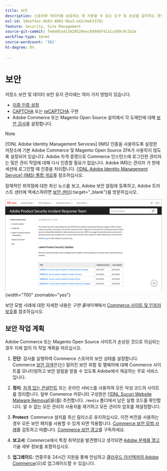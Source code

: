 ```yaml
---
title: 보안
description: 스토어와 데이터를 보호하는 데 사용할 수 있는 도구 및 손상을 감지하는 경우 보안 작업 계획에 대한 지침에 대해 알아봅니다.
exl-id: 10eef4ac-de83-4083-9ba3-e42c8eb33781
feature: Security, Site Management
source-git-commit: fede05a413428520eec89d46f41a1cdd9c9c3a2e
workflow-type: tm+mt
source-wordcount: '361'
ht-degree: 0%

---
```


# 보안

저장소 보안 및 데이터 보안 유지 관리에는 여러 가지 방법이 있습니다.

- [이중 인증 설정](security-two-factor-authentication.md)
- [CAPTCHA](security-captcha.md) 또는 [reCAPTCHA](security-google-recaptcha.md) 구현
- Adobe Commerce 또는 Magento Open Source 설치에서 각 도메인에 대해 [보안 검사](security-scan.md)를 설정합니다.

>[!NOTE]
>
>[!DNL Adobe Identity Management Services] (IMS) 인증을 사용하도록 설정한 저장소에 기본 Adobe Commerce 및 Magento Open Source 2FA가 사용하지 않도록 설정되어 있습니다. Adobe 자격 증명으로 Commerce 인스턴스에 로그인한 관리자는 많은 관리 작업에 대해 다시 인증할 필요가 없습니다. Adobe IMS는 관리자 가 현재 세션에 로그인할 때 인증을 처리합니다. [[!DNL Adobe Identity Management Service] (IMS) 통합 개요](../getting-started/adobe-ims-integration-overview.md)를 참조하십시오.

잠재적인 취약점에 대한 최신 뉴스를 보고, Adobe 보안 알림에 등록하고, Adobe 트러스트 센터에 액세스하려면 [보안 센터](https://helpx.adobe.com/kr/security.html){:target=&quot;_blank&quot;}를 방문하십시오.

![보안 센터](./assets/product-security-home.png){width="700" zoomable="yes"}

보안 모범 사례에 대한 자세한 내용은 _구현 플레이북_&#x200B;에서 [Commerce 사이트 및 인프라 보호](https://experienceleague.adobe.com/docs/commerce-operations/implementation-playbook/best-practices/launch/security-best-practices.html?lang=ko)를 참조하십시오.

## 보안 작업 계획

Adobe Commerce 또는 Magento Open Source 사이트가 손상된 것으로 의심되는 경우 지체 없이 이 작업 계획을 따르십시오.

1. **진단**: 검사를 실행하여 Commerce 스토어의 보안 상태를 설정합니다. Commerce [보안 검색](security-scan.md)은(는) 알려진 보안 위험 및 맬웨어에 대해 Commerce 사이트를 모니터링하고 보안 알림을 받을 수 있도록 Adobe에서 제공하는 무료 서비스입니다.

1. **정리**: [자격 있는 컨설턴트](https://solutionpartners.adobe.com/s/directory/?partner_type=1) 또는 온라인 서비스를 사용하여 모든 악성 코드의 사이트를 정리합니다. 일부 Commerce 커뮤니티 구성원은 [[!DNL Sucuri Website Malware Removal]](https://sucuri.net/website-antivirus/malware-removal)을(를) 추천합니다. `/media` 폴더에서 남은 실행 코드를 확인합니다. 알 수 없는 모든 관리자 사용자를 제거하고 모든 관리자 암호를 재설정합니다.

1. **Protect**: Commerce 설치를 최신 릴리스로 유지하십시오. 이전 버전을 사용하는 경우 모든 보안 패치를 사용할 수 있게 되면 적용합니다. [Commerce 보안 모범 사례](https://www.adobe.com/content/dam/cc/en/trust-center/ungated/whitepapers/experience-cloud/adobe-commerce-best-practices-guide.pdf)를 검토하고 따릅니다. [Commerce 보안 경고](https://www.adobe.com/subscription/adbeSecurityNotifications.html)를 구독하세요.

1. **보고서**: Commerce에서 특정 취약성을 발견했다고 생각되면 [Adobe 문제를 열고](https://hackerone.com/adobe?type=team) 기술 세부 정보를 포함하십시오.

1. **업그레이드**: 연중무휴 24시간 지원을 통해 안심하고 [클라우드 아키텍처의 Adobe Commerce](https://business.adobe.com/products/magento/cloud-delivery.html)(으)로 업그레이드할 수 있습니다.
